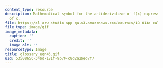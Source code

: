 ```yaml
---
content_type: resource
description: Mathematical symbol for the antiderivative of f(x) expressed as a function
  of x.
file: https://ol-ocw-studio-app-qa.s3.amazonaws.com/courses/18-013a-calculus-with-applications-spring-2005/5350865634bd181f9b70c8d2a2bed7f7_glossary_eqn43.gif
file_type: image/gif
image_metadata:
  caption: ''
  credit: ''
  image-alt: ''
resourcetype: Image
title: glossary_eqn43.gif
uid: 53508656-34bd-181f-9b70-c8d2a2bed7f7
---
```

